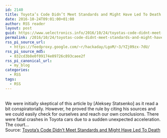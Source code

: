 ```yaml
---
id: 2140
title: Toyota’s Code Didn’t Meet Standards and Might Have Led To Death
date: 2016-10-24T09:01:00+01:00
author: RSS reader
layout: post
guid: https://www.uelectronics.info/2016/10/24/toyotas-code-didnt-meet-standards-and-might-have-led-to-death/
permalink: /2016/10/24/toyotas-code-didnt-meet-standards-and-might-have-led-to-death/
rss_pi_source_url:
  - https://feedproxy.google.com/~r/hackaday/LgoM/~3/YZj09zx-7dU/
rss_pi_source_md5:
  - 832cd3b8e0f09174e09726c893caee2f
rss_pi_canonical_url:
  - my_blog
categories:
  - RSS
tags:
  - RSS
---
```

&#013;  
We were initially skeptical of this article by [Aleksey Statsenko] as it read a bit conspiratorially. However, he proved the rule by citing his sources and we could easily check for ourselves and reach our own conclusions. There were fatal crashes in Toyota cars due to a sudden unexpected acceleration. The court…&#013;  
Source: <a href="https://feedproxy.google.com/~r/hackaday/LgoM/~3/YZj09zx-7dU/" target="_blank">Toyota’s Code Didn’t Meet Standards and Might Have Led To Death</a>